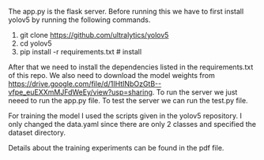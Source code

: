 The app.py is the flask server. Before running this we have to first install yolov5 by running the following commands.

1. git clone https://github.com/ultralytics/yolov5
2. cd yolov5
3. pip install -r requirements.txt  # install

After that we need to install the dependencies listed in the requirements.txt of this repo. We also need to download the model weights from https://drive.google.com/file/d/1IHtINbOzGtB--vfpe_euEXXmMJFdWeEy/view?usp=sharing. 
To run the server we just neeed to run the app.py file. To test the server we can run the test.py file.

For training the model I used the scripts given in the yolov5 repository. I only changed the data.yaml since there are only 2 classes and specified the dataset directory.

Details about the training experiments can be found in the pdf file.
